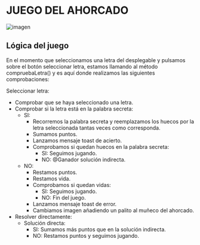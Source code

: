 # JUEGO DEL AHORCADO

![imagen](https://user-images.githubusercontent.com/74626123/209367230-4f8500f0-b851-46ba-8c07-54486a82f23a.jpg)

## Lógica del juego
En el momento que seleccionamos una letra del desplegable y pulsamos sobre el botón seleccionar letra, estamos llamando al método compruebaLetra() y es aquí donde realizamos las siguientes comprobaciones:

Seleccionar letra:
  - Comprobar que se haya seleccionado una letra.
  - Comprobar si la letra está en la palabra secreta:
    - SI: 
      - Recorremos la palabra secreta y reemplazamos los huecos por la letra seleccionada tantas veces como corresponda. 
      - Sumamos puntos. 
      - Lanzamos mensaje toast de acierto. 
      - Comprobamos si quedan huecos en la palabra secreta: 
        - SI: Seguimos jugando. 
        - NO: @Ganador solución indirecta. 
    - NO: 
      - Restamos puntos. 
      - Restamos vida. 
      - Comprobamos si quedan vidas: 
        - SI: Seguimos jugando.
        - NO: Fin del juego. 
      - Lanzamos mensaje toast de error.
      - Cambiamos imagen añadiendo un palito al muñeco del ahorcado.
  - Resolver directamente:
    - Solución directa:
      - SI: Sumamos más puntos que en la solución indirecta.
      - NO: Restamos puntos y seguimos jugando.
